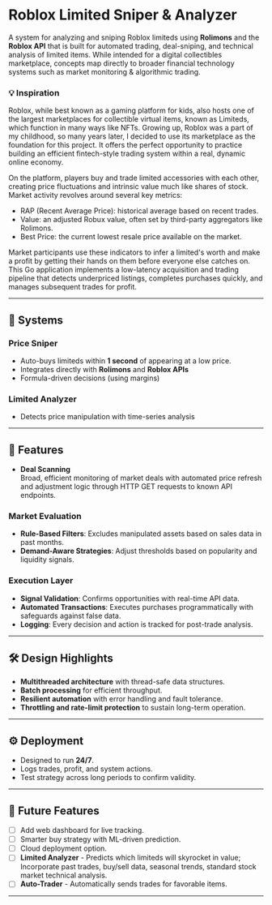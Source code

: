 # Roblox Limited Sniper & Analyzer

A system for analyzing and sniping Roblox limiteds using **Rolimons** and the **Roblox API** that is built for automated trading, deal-sniping, and technical analysis of limited items. While intended for a digital collectibles marketplace, concepts map directly to broader financial technology systems such as market monitoring & algorithmic trading.

### 💡 Inspiration ###
Roblox, while best known as a gaming platform for kids, also hosts one of the largest marketplaces for collectible virtual items, known as Limiteds, which function in many ways like NFTs. Growing up, Roblox was a part of my childhood, so many years later, I decided to use its marketplace as the foundation for this project. It offers the perfect opportunity to practice building an efficient fintech-style trading system within a real, dynamic online economy.

On the platform, players buy and trade limited accessories with each other, creating price fluctuations and intrinsic value much like shares of stock. Market activity revolves around several key metrics:
- RAP (Recent Average Price): historical average based on recent trades.
- Value: an adjusted Robux value, often set by third-party aggregators like Rolimons.
- Best Price: the current lowest resale price available on the market.

Market participants use these indicators to infer a limited's worth and make a profit by getting their hands on them before everyone else catches on. This Go application implements a low-latency acquisition and trading pipeline that detects underpriced listings, completes purchases quickly, and manages subsequent trades for profit.

---

## 📌 Systems

### Price Sniper
- Auto-buys limiteds within **1 second** of appearing at a low price.  
- Integrates directly with **Rolimons** and **Roblox APIs**
- Formula-driven decisions (using margins)

### Limited Analyzer
- Detects price manipulation with time-series analysis

---

## 🚀 Features

- **Deal Scanning**  
  Broad, efficient monitoring of market deals with automated price refresh and adjustment logic through HTTP GET requests to known API endpoints.

### Market Evaluation
- **Rule-Based Filters**: Excludes manipulated assets based on sales data in past months.
- **Demand-Aware Strategies**: Adjust thresholds based on popularity and liquidity signals.

### Execution Layer
- **Signal Validation**: Confirms opportunities with real-time API data.  
- **Automated Transactions**: Executes purchases programmatically with safeguards against false data.  
- **Logging**: Every decision and action is tracked for post-trade analysis.

---

## 🛠️ Design Highlights
- **Multithreaded architecture** with thread-safe data structures.  
- **Batch processing** for efficient throughput.  
- **Resilient automation** with error handling and fault tolerance.  
- **Throttling and rate-limit protection** to sustain long-term operation.

---

## ⚙️ Deployment

- Designed to run **24/7**.  
- Logs trades, profit, and system actions.
- Test strategy across long periods to confirm validity.  

---

## 🚧 Future Features
- [ ] Add web dashboard for live tracking.  
- [ ] Smarter buy strategy with ML-driven prediction.  
- [ ] Cloud deployment option.
- [ ] **Limited Analyzer** - Predicts which limiteds will skyrocket in value; Incorporate past trades, buy/sell data, seasonal trends, standard stock market technical analysis.
- [ ] **Auto-Trader** - Automatically sends trades for favorable items.

---

#
